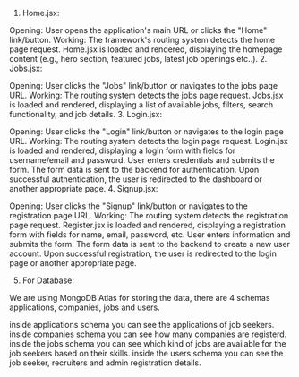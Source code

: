 1. Home.jsx:

Opening:
User opens the application's main URL or clicks the "Home" link/button.
Working:
The framework's routing system detects the home page request.
Home.jsx is loaded and rendered, displaying the homepage content (e.g., hero section, featured jobs, latest job openings etc..).
2. Jobs.jsx:

Opening:
User clicks the "Jobs" link/button or navigates to the jobs page URL.
Working:
The routing system detects the jobs page request.
Jobs.jsx is loaded and rendered, displaying a list of available jobs, filters, search functionality, and job details.
3. Login.jsx:

Opening:
User clicks the "Login" link/button or navigates to the login page URL.
Working:
The routing system detects the login page request.
Login.jsx is loaded and rendered, displaying a login form with fields for username/email and password.
User enters credentials and submits the form.
The form data is sent to the backend for authentication.
Upon successful authentication, the user is redirected to the dashboard or another appropriate page.
4. Signup.jsx:

Opening:
User clicks the "Signup" link/button or navigates to the registration page URL.
Working:
The routing system detects the registration page request.
Register.jsx is loaded and rendered, displaying a registration form with fields for name, email, password, etc.
User enters information and submits the form.
The form data is sent to the backend to create a new user account.
Upon successful registration, the user is redirected to the login page or another appropriate page.

5. For Database:

We are using MongoDB Atlas for storing the data, there are 4 schemas applications, companies, jobs and users.

inside applications schema you can see the applications of job seekers.
inside companies schema you can see how many companies are registerd.
inside the jobs schema you can see which kind of jobs are available for the job seekers based on their skills.
inside the users schema you can see the job seeker, recruiters and admin registration details.